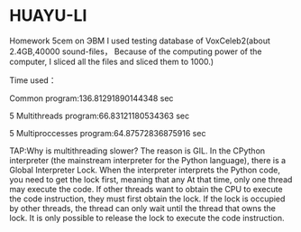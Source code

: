 # HUAYU-LI
Homework 5cem on ЭВМ
I used testing database of VoxCeleb2(about 2.4GB,40000 sound-files，
Because of the computing power of the computer, I sliced all the files and sliced them to 1000.)


Time used：


Common program:136.81291890144348 sec


5 Multithreads program:66.83121180534363 sec


5 Multiproccesses program:64.87572836875916 sec



TAP:Why is multithreading slower?
The reason is GIL. In the CPython interpreter (the mainstream interpreter for the Python language), there is a Global Interpreter Lock. When the interpreter interprets the Python code, you need to get the lock first, meaning that any At that time, only one thread may execute the code. If other threads want to obtain the CPU to execute the code instruction, they must first obtain the lock. If the lock is occupied by other threads, the thread can only wait until the thread that owns the lock. It is only possible to release the lock to execute the code instruction.
